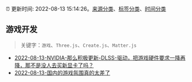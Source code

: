:alarm_clock: 更新时间: 2022-08-13 15:14:26。[来源分类](../README.md)、[标签分类](../TAGS.md)、[时间分类](../TIMELINE.md)

## 游戏开发


> 关键字：`游戏`、`Three.js`、`Create.js`、`Matter.js`



- [2022-08-13-NVIDIA-那么积极更新-DLSS-驱动，把游戏硬件要求一降再降，那不是没人去买新显卡了吗？](https://www.v2ex.com/t/872661) 
- [2022-08-13-国内的游戏氛围真的太差了](https://www.v2ex.com/t/872647) 